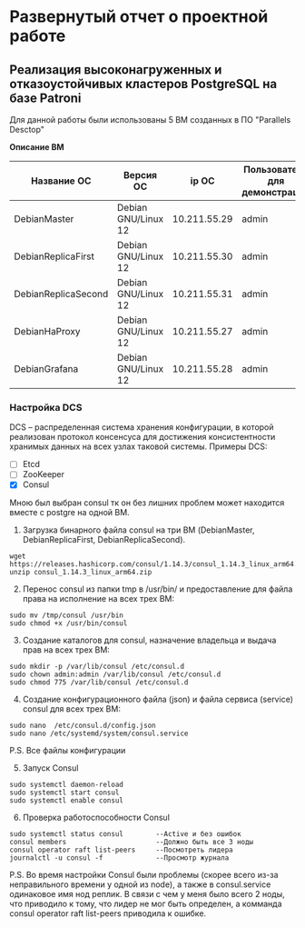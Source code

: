 # Развернутый отчет о проектной работе
## Реализация высоконагруженных и отказоустойчивых кластеров PostgreSQL на базе Patroni

Для данной работы были использованы 5 ВМ созданных в ПО "Parallels Desctop"

**Описание ВМ**

| Название ОС         | Версия ОС            | ip ОС        | Пользователь для демонстрации |
|---------------------|----------------------|--------------|-------------------------------|
| DebianMaster        | Debian GNU/Linux 12  | 10.211.55.29 | admin                         |
| DebianReplicaFirst  | Debian GNU/Linux 12  | 10.211.55.30 | admin                         |
| DebianReplicaSecond | Debian GNU/Linux 12  | 10.211.55.31 | admin                         |
| DebianHaProxy       | Debian GNU/Linux 12  | 10.211.55.27 | admin                         |
| DebianGrafana       | Debian GNU/Linux 12  | 10.211.55.28 | admin                         |

### Настройка DCS
DCS – распределенная система хранения конфигурации,
в которой реализован протокол консенсуса для достижения консистентности
хранимых данных на всех узлах таковой системы.
Примеры DCS:
- [ ] Etcd
- [ ] ZooKeeper
- [x] Consul

Мною был выбран consul тк он без лишних проблем может находится вместе с postgre на одной ВМ.

1. Загрузка бинарного файла consul на три ВМ (DebianMaster, DebianReplicaFirst, DebianReplicaSecond).
```CMD
wget https://releases.hashicorp.com/consul/1.14.3/consul_1.14.3_linux_arm64.zip
unzip consul_1.14.3_linux_arm64.zip
```
2. Перенос consul из папки tmp в /usr/bin/ и предоставление для файла права на исполнение на всех трех ВМ:
```CMD
sudo mv /tmp/consul /usr/bin
sudo chmod +x /usr/bin/consul
```
3. Создание каталогов для consul, назначение владельца и выдача прав на всех трех ВМ:
```CMD
sudo mkdir -p /var/lib/consul /etc/consul.d
sudo chown admin:admin /var/lib/consul /etc/consul.d
sudo chmod 775 /var/lib/consul /etc/consul.d
```
4. Создание конфигурационного файла  (json) и файла сервиса (service) consul для всех трех ВМ:
```CMD
sudo nano  /etc/consul.d/config.json
sudo nano /etc/systemd/system/consul.service
```
P.S. Все файлы конфигурации

5. Запуск Consul
```CMD
sudo systemctl daemon-reload
sudo systemctl start consul
sudo systemctl enable consul
```
6. Проверка работоспособности Consul
```CMD
sudo systemctl status consul        --Active и без ошибок
consul members                      --Должно быть все 3 ноды
consul operator raft list-peers     --Посмотреть лидера
journalctl -u consul -f             --Просмотр журнала
```

P.S.
Во время настройки Consul были проблемы
(скорее всего из-за неправильного времени у одной из node),
а также в consul.service одинаковое имя нод реплик.
В связи с чем у меня было всего 2 ноды, что приводило к тому,
что лидер не мог быть определен, а комманда consul operator raft list-peers
приводила к ошибке.

